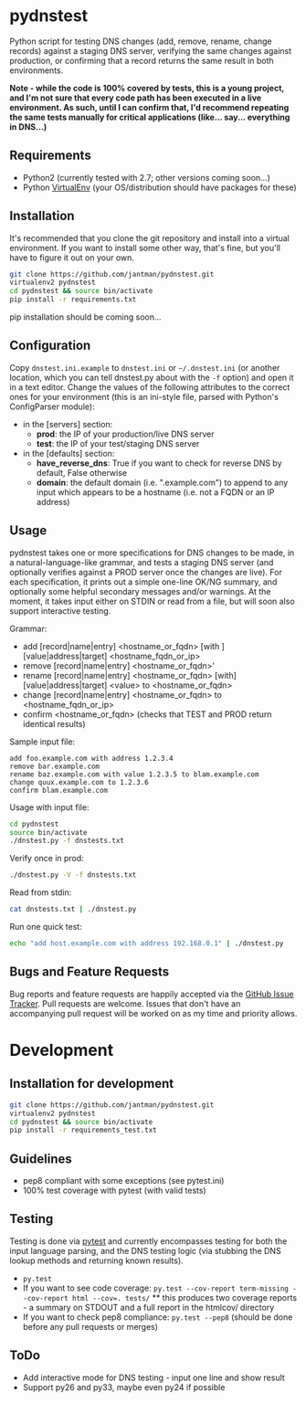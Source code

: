 pydnstest
=========

Python script for testing DNS changes (add, remove, rename, change records)
against a staging DNS server, verifying the same changes against production,
or confirming that a record returns the same result in both environments.

__Note - while the code is 100% covered by tests, this is a young project, and
I'm not sure that every code path has been executed in a live environment. As
such, until I can confirm that, I'd recommend repeating the same tests
manually for critical applications (like... say... everything in DNS...)__

Requirements
------------
* Python2 (currently tested with 2.7; other versions coming soon...)
* Python [VirtualEnv](http://www.virtualenv.org/) (your OS/distribution should have packages for these)

Installation
------------
It's recommended that you clone the git repository and install into a virtual environment.
If you want to install some other way, that's fine, but you'll have to figure it out on your own.

```bash
git clone https://github.com/jantman/pydnstest.git
virtualenv2 pydnstest
cd pydnstest && source bin/activate
pip install -r requirements.txt
```

pip installation should be coming soon...

Configuration
-------------
Copy `dnstest.ini.example` to `dnstest.ini` or `~/.dnstest.ini` (or another
location, which you can tell dnstest.py about with the `-f` option) and open
it in a text editor. Change the values of the following attributes to the
correct ones for your environment (this is an ini-style file, parsed with
Python's ConfigParser module):
* in the [servers] section:
  * __prod__: the IP of your production/live DNS server
  * __test__: the IP of your test/staging DNS server
* in the [defaults] section:
  * __have_reverse_dns__: True if you want to check for reverse DNS by
  default, False otherwise
  * __domain__: the default domain (i.e. ".example.com") to append to any input
which appears to be a hostname (i.e. not a FQDN or an IP address)

Usage
-----
pydnstest takes one or more specifications for DNS changes to be made, in a natural-language-like grammar, and tests a staging DNS server (and optionally verifies against a PROD server once the changes are live). For each specification, it prints out a simple one-line OK/NG summary, and optionally some helpful secondary messages and/or warnings. At the moment, it takes input either on STDIN or read from a file, but will soon also support interactive testing.

Grammar:
* add [record|name|entry] \<hostname_or_fqdn\> [with ][value|address|target] \<hostname_fqdn_or_ip\>
* remove [record|name|entry] \<hostname_or_fqdn\>'
* rename [record|name|entry] \<hostname_or_fqdn\> [with] [value|address|target] \<value\> to \<hostname_or_fqdn\>
* change [record|name|entry] \<hostname_or_fqdn\> to \<hostname_fqdn_or_ip\>
* confirm \<hostname_or_fqdn\> (checks that TEST and PROD return identical results)

Sample input file:
```
add foo.example.com with address 1.2.3.4
remove bar.example.com
rename baz.example.com with value 1.2.3.5 to blam.example.com
change quux.example.com to 1.2.3.6
confirm blam.example.com
```

Usage with input file:
```bash
cd pydnstest
source bin/activate
./dnstest.py -f dnstests.txt
```

Verify once in prod:
```bash
./dnstest.py -V -f dnstests.txt
```

Read from stdin:
```bash
cat dnstests.txt | ./dnstest.py
```

Run one quick test:
```bash
echo "add host.example.com with address 192.168.0.1" | ./dnstest.py
```

Bugs and Feature Requests
-------------------------

Bug reports and feature requests are happily accepted via the [GitHub Issue
Tracker](https://github.com/jantman/pydnstest/issues). Pull requests are
welcome. Issues that don't have an accompanying pull request will be worked on
as my time and priority allows.

Development
===========

Installation for development
----------------------------

```bash
git clone https://github.com/jantman/pydnstest.git
virtualenv2 pydnstest
cd pydnstest && source bin/activate
pip install -r requirements_test.txt
```

Guidelines
----------
* pep8 compliant with some exceptions (see pytest.ini)
* 100% test coverage with pytest (with valid tests)

Testing
-------
Testing is done via [pytest](http://pytest.org/latest/) and currently
encompasses testing for both the input language parsing, and the DNS testing
logic (via stubbing the DNS lookup methods and returning known results). 

* `py.test`
* If you want to see code coverage: `py.test --cov-report term-missing --cov-report html --cov=. tests/`
** this produces two coverage reports - a summary on STDOUT and a full report in the htmlcov/ directory
* If you want to check pep8 compliance: `py.test --pep8` (should be done before any pull requests or merges)

ToDo
----
* Add interactive mode for DNS testing - input one line and show result
* Support py26 and py33, maybe even py24 if possible
